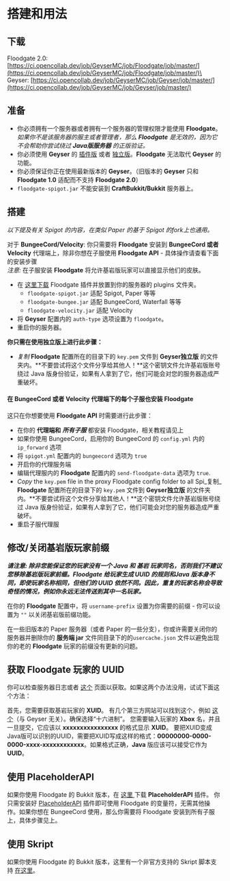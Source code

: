 # 搭建和用法

## 下载

Floodgate 2.0: [https://ci.opencollab.dev/job/GeyserMC/job/Floodgate/job/master/](https://ci.opencollab.dev/job/GeyserMC/job/Floodgate/job/master/)\
Geyser: [https://ci.opencollab.dev/job/GeyserMC/job/Geyser/job/master/](https://ci.opencollab.dev/job/GeyserMC/job/Geyser/job/master/)

## 准备

* 你必须拥有一个服务器或者拥有一个服务器的管理权限才能使用 **Floodgate**。_如果你不是该服务器的服主或者管理者，那么 **Floodgate** 是无效的，因为它不会帮助你尝试绕过 **Java版服务器** 的正版验证。_
* 你必须使用 **Geyser** 的 [插件版](../user-guide/da-jian/#ge-cha-jian-ban-de-da-jian) 或者 [独立版](../user-guide/da-jian/#du-li-ban-de-da-jian)。**Floodgate** 无法取代 **Geyser** 的功能。
* 你必须保证你正在使用最新版本的 **Geyser**。（旧版本的 **Geyser** 只和 **Floodgate 1.0** 适配而不支持 **Floodgate 2.0**）
* `floodgate-spigot.jar` 不能安装到 **CraftBukkit/Bukkit** 服务器上。

## 搭建

_以下提及有关 Spigot 的内容，在类似 Paper 的基于 Spigot 的fork上也通用。_

对于 **BungeeCord/Velocity**: 你只需要将 **Floodgate** 安装到 **BungeeCord 或者 Velocity** 代理端上，除非你想在子服使用 **Floodgate API** - 具体操作请查看下面的安装步骤\
&#x20;      _注意:_ 在子服安装 **Floodgate** 将允许基岩版玩家可以直接显示他们的皮肤。

* 在 [这里下载](https://ci.opencollab.dev/job/GeyserMC/job/Floodgate/job/master/) Floodgate 插件并放置到你的服务器的 plugins 文件夹。
  * `floodgate-spigot.jar` 适配 Spigot, Paper 等等
  * `floodgate-bungee.jar` 适配 BungeeCord, Waterfall 等等
  * `floodgate-velocity.jar` 适配 Velocity
* 将 **Geyser** 配置内的 `auth-type` 选项设置为 `floodgate`。
* 重启你的服务器。

**你只需在使用独立版上进行此步骤：**

* _复制_ **Floodgate** 配置所在的目录下的 `key.pem` 文件到 **Geyser独立版** 的文件夹内。**不要尝试将这个文件分享给其他人！**这个密钥文件允许基岩版账号绕过 Java 版身份验证，如果有人拿到了它，他们可能会对您的服务器造成严重破坏。

#### 在 BungeeCord 或者 Velocity 代理端下的每个子服也安装 Floodgate

这只在你想要使用 **Floodgate API** 时需要进行此步骤：

* 在你的 **代理端和** _**所有子服**_ 都安装 Floodgate，相关教程请见上
* 如果你使用 BungeeCord，启用你的 BungeeCord 的 `config.yml` 内的 `ip_forward` 选项
* 将 `spigot.yml` 配置内的  `bungeecord` 选项为 `true`&#x20;
* 开启你的代理服务端
* 编辑代理服内的 **Floodgate** 配置内的 `send-floodgate-data` 选项为 `true`.
* _Copy_ the `key.pem` file in the proxy Floodgate config folder to all Spi_复制_ **Floodgate** 配置所在的目录下的 `key.pem` 文件到 **Geyser独立版** 的文件夹内。**不要尝试将这个文件分享给其他人！**这个密钥文件允许基岩版账号绕过 Java 版身份验证，如果有人拿到了它，他们可能会对您的服务器造成严重破坏。
* 重启子服代理服

## 修改/关闭基岩版玩家前缀

_**请注意: 除非您能保证您的玩家没有一个 Java 和 基岩 玩家同名，否则我们不建议您移除基岩版玩家前缀。Floodgate 给玩家生成 UUID 的规则和Java 版本身不同，即使玩家名称相同，但他们的 UUID 依然不同。因此，重复的玩家名称会导致奇怪的情况，例如你永远无法传送到其中一名玩家。**_

在你的 **Floodgate** 配置中，将 `username-prefix` 设置为你需要的前缀 - 你可以设置为 `""` 以关闭基岩版前缀功能。

在一些旧版本的 Paper 服务器（或者 Paper 的一些分支），你或许需要关闭你的服务器并删除你的 **服务端 jar** 文件同目录下的的`usercache.json` 文件以避免出现你的老的 **Floodgate** 玩家的前缀没有更新的问题。

## 获取 Floodgate 玩家的 UUID

你可以检查服务器日志或者 [这个](https://floodgate-uuid.heathmitchell1.repl.co) 页面以获取。如果这两个办法没用，试试下面这个方法：&#x20;

首先，您需要获取基岩玩家的 **XUID**。 有几个第三方网站可以找到这个，例如 [这个](https://cxkes.me/xbox/xuid)（与 Geyser 无关）。确保选择“十六进制”。 您需要输入玩家的 **Xbox** 名，并且一旦提交，它应该以 **xxxxxxxxxxxxxxxx** 的格式显示 **XUID**。 要把XUID变成Java版可以识别的UUID，需要把XUID写成这样的格式：**00000000-0000-0000-xxxx-xxxxxxxxxxxx**。如果格式正确，**Java** 版应该可以接受它作为 **UUID**。

## 使用 PlaceholderAPI

如果你使用 Floodgate 的 Bukkit 版本，在 [这里 ](https://github.com/rtm516/FloodgatePlaceholders/)下载 **PlaceholderAPI** 插件。 你只需安装好 [PlaceholderAPI](https://www.spigotmc.org/resources/placeholderapi.6245/) 插件即可使用 Floodgate 的变量符，无需其他操作。如果你想在 BungeeCord 使用，那么你需要将 Floodgate 安装到所有子服上，具体步骤见上。

## 使用 Skript

如果你使用 Floodgate 的 Bukkit 版本，这里有一个非官方支持的 Skript 脚本支持 [在这里](https://github.com/Camotoy/floodgate-skript)。
